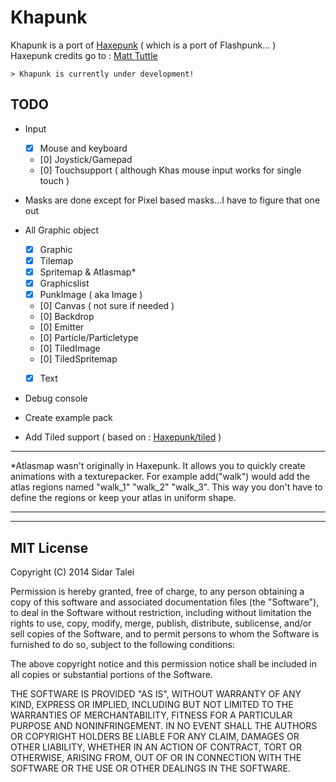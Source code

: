 Khapunk
========

Khapunk is a port of [Haxepunk] ( which is a port of Flashpunk... )  
Haxepunk credits go to :  [Matt Tuttle] 

~~~~
> Khapunk is currently under development!
~~~~

TODO
-----
* Input  
    - [x] Mouse and keyboard  
    - [0] Joystick/Gamepad
    - [0] Touchsupport ( although Khas mouse input works for single touch )  


* Masks are done except for Pixel based masks...I have to figure that one out
* All Graphic object 
    - [x] Graphic
    - [x] Tilemap
    - [x] Spritemap & Atlasmap*
    - [x] Graphicslist
    - [x] PunkImage ( aka Image )
    - [0] Canvas ( not sure if needed )
    - [0] Backdrop
    - [0] Emitter
    - [0] Particle/Particletype
    - [0] TiledImage
    - [0] TiledSpritemap
    - [x] Text


* Debug console
* Create example pack
* Add Tiled support ( based on : [Haxepunk/tiled] )
---
*Atlasmap wasn't originally in Haxepunk. It allows you to quickly create animations with a texturepacker. For example add("walk") would add the atlas regions named "walk_1" "walk_2" "walk_3". This way you don't have to define the regions or keep your atlas in uniform shape.

---
[Haxepunk/tiled]:https://github.com/HaxePunk/tiled
[Matt Tuttle]:https://github.com/MattTuttle
[Haxepunk]:https://github.com/HaxePunk/HaxePunk

----
MIT License
----

Copyright (C) 2014 Sidar Talei

Permission is hereby granted, free of charge, to any person obtaining a copy of this software and associated documentation files (the "Software"), to deal in the Software without restriction, including without limitation the rights to use, copy, modify, merge, publish, distribute, sublicense, and/or sell copies of the Software, and to permit persons to whom the Software is furnished to do so, subject to the following conditions:

The above copyright notice and this permission notice shall be included in all copies or substantial portions of the Software.

THE SOFTWARE IS PROVIDED "AS IS", WITHOUT WARRANTY OF ANY KIND, EXPRESS OR IMPLIED, INCLUDING BUT NOT LIMITED TO THE WARRANTIES OF MERCHANTABILITY, FITNESS FOR A PARTICULAR PURPOSE AND NONINFRINGEMENT. IN NO EVENT SHALL THE AUTHORS OR COPYRIGHT HOLDERS BE LIABLE FOR ANY CLAIM, DAMAGES OR OTHER LIABILITY, WHETHER IN AN ACTION OF CONTRACT, TORT OR OTHERWISE, ARISING FROM, OUT OF OR IN CONNECTION WITH THE SOFTWARE OR THE USE OR OTHER DEALINGS IN THE SOFTWARE.
